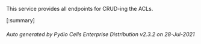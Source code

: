 






This service provides all endpoints for CRUD-ing the ACLs.

[:summary]

###### Auto generated by Pydio Cells Enterprise Distribution v2.3.2 on 28-Jul-2021
